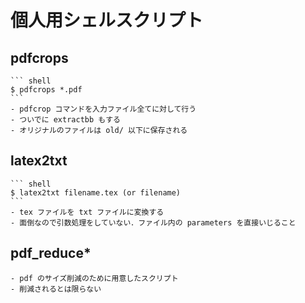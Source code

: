 # 個人用シェルスクリプト
## pdfcrops
    ``` shell
	$ pdfcrops *.pdf
	```
	- pdfcrop コマンドを入力ファイル全てに対して行う
	- ついでに extractbb もする
	- オリジナルのファイルは old/ 以下に保存される

## latex2txt
    ``` shell
	$ latex2txt filename.tex (or filename)
	```
	- tex ファイルを txt ファイルに変換する
	- 面倒なので引数処理をしていない．ファイル内の parameters を直接いじること

## pdf_reduce*
    - pdf のサイズ削減のために用意したスクリプト
	- 削減されるとは限らない

